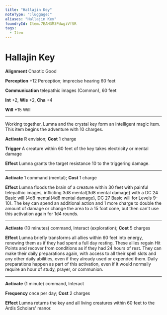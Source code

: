 ```yaml
---
title: "Hallajin Key"
noteType: ":luggage:"
aliases: "Hallajin Key"
foundryId: Item.7EAH3M3PdwgiVfSR
tags:
  - Item
---
```


# Hallajin Key

**Alignment** Chaotic Good

**Perception** +12 Perception; imprecise hearing 60 feet

**Communication** telepathic images (Common), 60 feet

**Int** +2, **Wis** +2, **Cha** +4

**Will** +15 Will

* * *

Working together, Lumna and the crystal key form an intelligent magic item. This item begins the adventure with 10 charges.

**Activate** R envision; **Cost** 1 charge

**Trigger** A creature within 60 feet of the key takes electricity or mental damage

**Effect** Lumna grants the target resistance 10 to the triggering damage.

* * *

**Activate** 1 command (mental); **Cost** 1 charge

**Effect** Lumna floods the brain of a creature within 30 feet with painful telepathic images, inflicting 3d8 mental{3d8 mental damage} with a DC 24 Basic will (4d8 mental{4d8 mental damage}, DC 27 Basic will for Levels 9-10). The key can spend an additional action and 1 more charge to double the amount of damage or change the area to a 15 foot cone, but then can't use this activation again for 1d4 rounds.

* * *

**Activate** (10 minutes) command, Interact (exploration); **Cost** 5 charges

**Effect** Lumna briefly transforms all allies within 60 feet into energy, renewing them as if they had spent a full day resting. These allies regain Hit Points and recover from conditions as if they had 24 hours of rest. They can make their daily preparations again, with access to all their spell slots and any other daily abilities, even if they already used or expended them. Daily preparations happen as part of this activation, even if it would normally require an hour of study, prayer, or communion.

* * *

**Activate** (1 minute) command, Interact

**Frequency** once per day; **Cost** 2 charges

**Effect** Lumna returns the key and all living creatures within 60 feet to the Ardis Scholars' manor.
